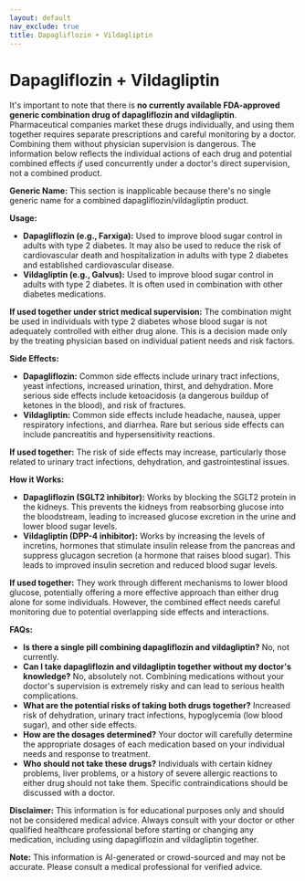 ```yaml
---
layout: default
nav_exclude: true
title: Dapagliflozin + Vildagliptin
---
```


# Dapagliflozin + Vildagliptin

It's important to note that there is **no currently available FDA-approved generic combination drug of dapagliflozin and vildagliptin**.  Pharmaceutical companies market these drugs individually, and using them together requires separate prescriptions and careful monitoring by a doctor. Combining them without physician supervision is dangerous.  The information below reflects the individual actions of each drug and potential combined effects *if* used concurrently under a doctor's direct supervision, not a combined product.

**Generic Name:**  This section is inapplicable because there's no single generic name for a combined dapagliflozin/vildagliptin product.


**Usage:**

* **Dapagliflozin (e.g., Farxiga):** Used to improve blood sugar control in adults with type 2 diabetes. It may also be used to reduce the risk of cardiovascular death and hospitalization in adults with type 2 diabetes and established cardiovascular disease.
* **Vildagliptin (e.g., Galvus):** Used to improve blood sugar control in adults with type 2 diabetes. It is often used in combination with other diabetes medications.

**If used together under strict medical supervision:** The combination might be used in individuals with type 2 diabetes whose blood sugar is not adequately controlled with either drug alone.  This is a decision made only by the treating physician based on individual patient needs and risk factors.


**Side Effects:**

* **Dapagliflozin:** Common side effects include urinary tract infections, yeast infections, increased urination, thirst, and dehydration. More serious side effects include ketoacidosis (a dangerous buildup of ketones in the blood), and risk of fractures.
* **Vildagliptin:** Common side effects include headache, nausea, upper respiratory infections, and diarrhea.  Rare but serious side effects can include pancreatitis and hypersensitivity reactions.

**If used together:** The risk of side effects may increase, particularly those related to urinary tract infections, dehydration, and gastrointestinal issues.


**How it Works:**

* **Dapagliflozin (SGLT2 inhibitor):** Works by blocking the SGLT2 protein in the kidneys. This prevents the kidneys from reabsorbing glucose into the bloodstream, leading to increased glucose excretion in the urine and lower blood sugar levels.
* **Vildagliptin (DPP-4 inhibitor):** Works by increasing the levels of incretins, hormones that stimulate insulin release from the pancreas and suppress glucagon secretion (a hormone that raises blood sugar). This leads to improved insulin secretion and reduced blood sugar levels.

**If used together:**  They work through different mechanisms to lower blood glucose, potentially offering a more effective approach than either drug alone for some individuals.  However, the combined effect needs careful monitoring due to potential overlapping side effects and interactions.


**FAQs:**

* **Is there a single pill combining dapagliflozin and vildagliptin?** No, not currently.
* **Can I take dapagliflozin and vildagliptin together without my doctor's knowledge?** No, absolutely not. Combining medications without your doctor's supervision is extremely risky and can lead to serious health complications.
* **What are the potential risks of taking both drugs together?**  Increased risk of dehydration, urinary tract infections, hypoglycemia (low blood sugar), and other side effects.
* **How are the dosages determined?**  Your doctor will carefully determine the appropriate dosages of each medication based on your individual needs and response to treatment.
* **Who should not take these drugs?**  Individuals with certain kidney problems, liver problems, or a history of severe allergic reactions to either drug should not take them.  Specific contraindications should be discussed with a doctor.


**Disclaimer:** This information is for educational purposes only and should not be considered medical advice.  Always consult with your doctor or other qualified healthcare professional before starting or changing any medication, including using dapagliflozin and vildagliptin together.


**Note:** This information is AI-generated or crowd-sourced and may not be accurate. Please consult a medical professional for verified advice.